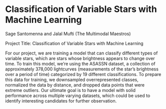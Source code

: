# Classification of Variable Stars with Machine Learning

Sage Santomenna and Jalal Mufti (The Multimodal Maestros)


Project Title: Classification of Variable Stars with Machine Learning


For our project, we are training a model that can classify different types of variable stars, which are stars whose brightness appears to change over time. To train this model, we’re using the ASASSN dataset, a collection of approximately 378,000 lightcurves (measurements of the star’s brightness over a period of time) categorized by 19 different classifications. To prepare this data for training, we downsampled overrepresented classes, normalized the data by distance, and dropped data points that were extreme outliers. Our ultimate goal is to have a model with solid performance across multiple varying datasets, which could be used to identify interesting candidates for further observation.
